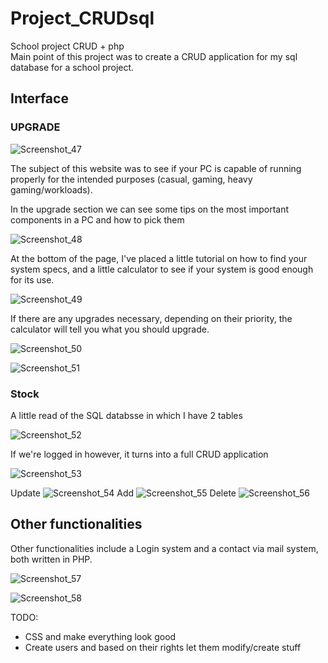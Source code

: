 # Project_CRUDsql
School project CRUD + php <br>
Main point of this project was to create a CRUD application for my sql database for a school project.

<h2> Interface </h2>

<h3> UPGRADE </h3> 

![Screenshot_47](https://user-images.githubusercontent.com/91315037/162167006-74cd202f-2a12-4312-9fdb-51065eb10fcb.png)

The subject of this website was to see if your PC is capable of running properly for the intended purposes (casual, gaming, heavy gaming/workloads).

In the upgrade section we can see some tips on the most important components in a PC and how to pick them

![Screenshot_48](https://user-images.githubusercontent.com/91315037/162167755-e82035dd-3b3c-40c5-8ee9-ad1503a4ff1c.png)

At the bottom of the page, I've placed a little tutorial on how to find your system specs, and a little calculator to see if your system is good enough for its use.

![Screenshot_49](https://user-images.githubusercontent.com/91315037/162167973-0caec666-962d-4c54-b54a-f8a866851dc5.png)

If there are any upgrades necessary, depending on their priority, the calculator will tell you what you should upgrade.

![Screenshot_50](https://user-images.githubusercontent.com/91315037/162168495-357b4255-b1a4-4acf-9039-effdf2510c77.png)

![Screenshot_51](https://user-images.githubusercontent.com/91315037/162168655-5c55dd04-61f3-4be0-8750-a449172b2fc2.png)

<h3> Stock </h3> 
A little read of the SQL databsse in which I have 2 tables

![Screenshot_52](https://user-images.githubusercontent.com/91315037/162168901-055aec05-cbf8-4f02-9248-79c860cba2f5.png)

If we're logged in however, it turns into a full CRUD application

![Screenshot_53](https://user-images.githubusercontent.com/91315037/162169269-17112474-5bb8-4062-b4e1-c5381e67a015.png)

Update
![Screenshot_54](https://user-images.githubusercontent.com/91315037/162169424-bac8c2e8-cb09-46ac-bc93-88fd57a732be.png)
Add
![Screenshot_55](https://user-images.githubusercontent.com/91315037/162169452-e6ea1a62-0f49-49d6-8e19-e02ca16ed853.png)
Delete
![Screenshot_56](https://user-images.githubusercontent.com/91315037/162169540-da58c521-8375-4061-bf77-c39a8a1d2696.png)

<h2> Other functionalities </h2>

Other functionalities include a Login system and a contact via mail system, both written in PHP.

![Screenshot_57](https://user-images.githubusercontent.com/91315037/162169741-0dc3c8f1-33b7-4a0c-93e2-e9f89c73e957.png)

![Screenshot_58](https://user-images.githubusercontent.com/91315037/162169787-bfde6286-c190-47a3-b27d-1279950cd806.png)


TODO:
<ul> 
  <li> CSS and make everything look good </li>
  <li> Create users and based on their rights let them modify/create stuff </li>
  </ul> 
